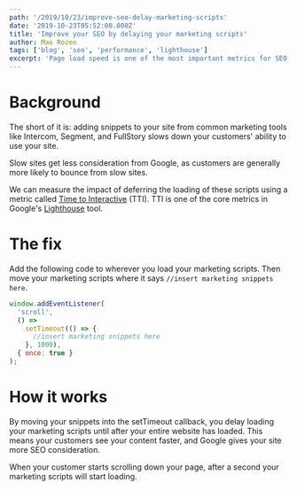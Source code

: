 ```yaml
---
path: '/2019/10/23/improve-seo-delay-marketing-scripts'
date: '2019-10-23T05:52:00.000Z'
title: 'Improve your SEO by delaying your marketing scripts'
author: Max Rozen
tags: ['blog', 'seo', 'performance', 'lighthouse']
excerpt: 'Page load speed is one of the most important metrics for SEO. This article shares a simple JavaScript trick to defer loading marketing scripts until you actually need them.'
---
```


# Background

The short of it is: adding snippets to your site from common marketing tools like Intercom, Segment, and FullStory slows down your customers' ability to use your site.

Slow sites get less consideration from Google, as customers are generally more likely to bounce from slow sites.

We can measure the impact of deferring the loading of these scripts using a metric called [Time to Interactive](https://developers.google.com/web/tools/lighthouse/audits/time-to-interactive) (TTI). TTI is one of the core metrics in Google's [Lighthouse](https://developers.google.com/web/tools/lighthouse) tool.

# The fix

Add the following code to wherever you load your marketing scripts. Then move your marketing scripts where it says `//insert marketing snippets here`.

```js
window.addEventListener(
  'scroll',
  () =>
    setTimeout(() => {
      //insert marketing snippets here
    }, 1000),
  { once: true }
);
```

# How it works

By moving your snippets into the setTimeout callback, you delay loading your marketing scripts until after your entire website has loaded. This means your customers see your content faster, and Google gives your site more SEO consideration.

When your customer starts scrolling down your page, after a second your marketing scripts will start loading.
